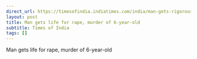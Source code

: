 ```yaml
---
direct_url: https://timesofindia.indiatimes.com/india/man-gets-rigorous-imprisonment-for-entire-life-for-rape-murder-of-6-year-old-girl/articleshow/106583534.cms
layout: post
title: Man gets life for rape, murder of 6-year-old
subtitle: Times of India
tags: []
---
```


Man gets life for rape, murder of 6-year-old
